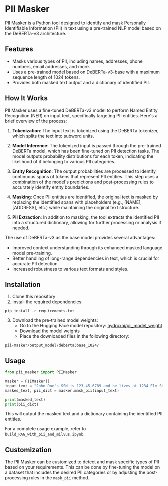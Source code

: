 # PII Masker

PII Masker is a Python tool designed to identify and mask Personally Identifiable Information (PII) in text using a pre-trained NLP model based on the DeBERTa-v3 architecture.

## Features

* Masks various types of PII, including names, addresses, phone numbers, email addresses, and more.
* Uses a pre-trained model based on DeBERTa-v3-base with a maximum sequence length of 1024 tokens.
* Provides both masked text output and a dictionary of identified PII.

## How It Works

PII Masker uses a fine-tuned DeBERTa-v3 model to perform Named Entity Recognition (NER) on input text, specifically targeting PII entities. Here's a brief overview of the process:

1. **Tokenization**: The input text is tokenized using the DeBERTa tokenizer, which splits the text into subword units.

2. **Model Inference**: The tokenized input is passed through the pre-trained DeBERTa model, which has been fine-tuned on PII detection tasks. The model outputs probability distributions for each token, indicating the likelihood of it belonging to various PII categories.

3. **Entity Recognition**: The output probabilities are processed to identify continuous spans of tokens that represent PII entities. This step uses a combination of the model's predictions and post-processing rules to accurately identify entity boundaries.

4. **Masking**: Once PII entities are identified, the original text is masked by replacing the identified spans with placeholders (e.g., [NAME], [ADDRESS], etc.) while maintaining the original text structure.

5. **PII Extraction**: In addition to masking, the tool extracts the identified PII into a structured dictionary, allowing for further processing or analysis if needed.

The use of DeBERTa-v3 as the base model provides several advantages:

- Improved context understanding through its enhanced masked language model pre-training.
- Better handling of long-range dependencies in text, which is crucial for accurate PII detection.
- Increased robustness to various text formats and styles.

## Installation

1. Clone this repository
2. Install the required dependencies:

```
pip install -r requirements.txt
```

3. Download the pre-trained model weights:
   * Go to the Hugging Face model repository: [hydroxai/pii_model_weight](https://huggingface.co/hydroxai/pii_model_weight)
   * Download the model weights
   * Place the downloaded files in the following directory:

```
pii-masker/output_model/deberta3base_1024/
```

## Usage

```python
from pii_masker import PIIMasker

masker = PIIMasker()
input_text = "John Doe's SSN is 123-45-6789 and he lives at 1234 Elm St."
masked_text, pii_dict = masker.mask_pii(input_text)

print(masked_text)
print(pii_dict)
```

This will output the masked text and a dictionary containing the identified PII entities.

For a complete usage example, refer to `build_RAG_with_pii_and_milvus.ipynb`.

## Customization

The PII Masker can be customized to detect and mask specific types of PII based on your requirements. This can be done by fine-tuning the model on a dataset that includes the desired PII categories or by adjusting the post-processing rules in the `mask_pii` method.
